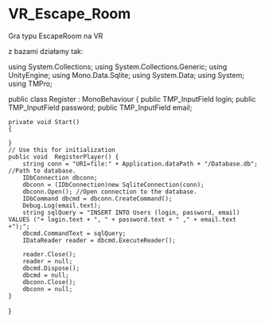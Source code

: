 # VR_Escape_Room
Gra typu EscapeRoom na VR

z bazami działamy tak:

using System.Collections;
using System.Collections.Generic;
using UnityEngine;
using Mono.Data.Sqlite;
using System.Data;
using System;
using TMPro;

public class Register : MonoBehaviour {
    public TMP_InputField login;
    public TMP_InputField password;
    public TMP_InputField email;


    private void Start()
    {
        
    }
    // Use this for initialization
    public void  RegisterPlayer() {       
        string conn = "URI=file:" + Application.dataPath + "/Database.db"; //Path to database.
        IDbConnection dbconn;
        dbconn = (IDbConnection)new SqliteConnection(conn);
        dbconn.Open(); //Open connection to the database.
        IDbCommand dbcmd = dbconn.CreateCommand();
        Debug.Log(email.text);
        string sqlQuery = "INSERT INTO Users (login, password, email) VALUES ("+ login.text + ", " + password.text + " ," + email.text +");";
        dbcmd.CommandText = sqlQuery;
        IDataReader reader = dbcmd.ExecuteReader();

        reader.Close();
        reader = null;
        dbcmd.Dispose();
        dbcmd = null;
        dbconn.Close();
        dbconn = null;
    }
}
